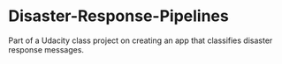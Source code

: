 # Disaster-Response-Pipelines
Part of a Udacity class project on creating an app that classifies disaster response messages. 
